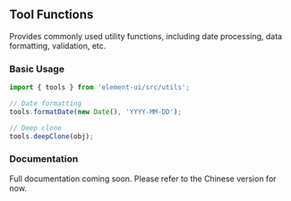## Tool Functions

Provides commonly used utility functions, including date processing, data formatting, validation, etc.

### Basic Usage

```javascript
import { tools } from 'element-ui/src/utils';

// Date formatting
tools.formatDate(new Date(), 'YYYY-MM-DD');

// Deep clone
tools.deepClone(obj);
```

### Documentation

Full documentation coming soon. Please refer to the Chinese version for now.

